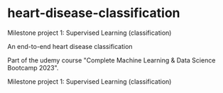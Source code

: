 # heart-disease-classification

Milestone project 1: Supervised Learning (classification)

An end-to-end heart disease classification

Part of the udemy course "Complete Machine Learning & Data Science Bootcamp 2023".

Milestone project 1: Supervised Learning (classification)
